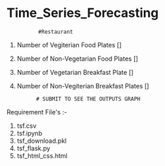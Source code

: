 # Time_Series_Forecasting

              #Restaurant

1. Number of Vegiterian Food Plates []
2. Number of  Non-Vegetarian Food Plates []
3. Number of Vegetarian Breakfast Plate []
4. Number of Non-Vegiterian Breakfast Plates []

             # SUBMIT TO SEE THE OUTPUTS GRAPH

Requirement File's :-
1. tsf.csv
2. tsf.ipynb
3. tsf_download.pkl
4. tsf_flask.py
5. tsf_html_css.html

